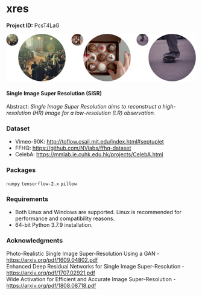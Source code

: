 # xres

**Project ID:** PcsT4LaG

![alt text](https://github.com/epochlab/xres/blob/main/sample.png)

#### Single Image Super Resolution (SISR)
Abstract: *Single Image Super Resolution aims to reconstruct a high-resolution (HR) image for a low-resolution (LR) observation.*

### Dataset
- Vimeo-90K: http://toflow.csail.mit.edu/index.html#septuplet<br />
- FFHQ: https://github.com/NVlabs/ffhq-dataset<br />
- CelebA: https://mmlab.ie.cuhk.edu.hk/projects/CelebA.html

### Packages

`numpy` `tensorflow-2.x` `pillow`

### Requirements
- Both Linux and Windows are supported. Linux is recommended for performance and compatibility reasons.
- 64-bit Python 3.7.9 installation.

### Acknowledgments
Photo-Realistic Single Image Super-Resolution Using a GAN - https://arxiv.org/pdf/1609.04802.pdf<br />
Enhanced Deep Residual Networks for Single Image Super-Resolution - https://arxiv.org/pdf/1707.02921.pdf<br />
Wide Activation for Efficient and Accurate Image Super-Resolution - https://arxiv.org/pdf/1808.08718.pdf
